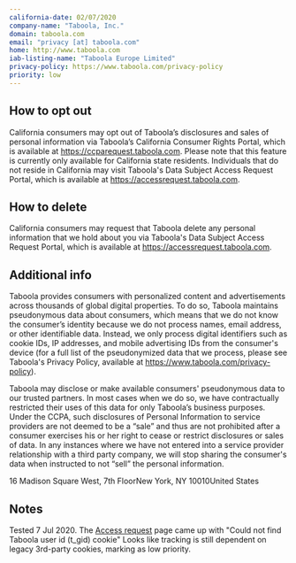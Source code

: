 ```yaml
---
california-date: 02/07/2020
company-name: "Taboola, Inc."
domain: taboola.com
email: "privacy [at] taboola.com"
home: http://www.taboola.com
iab-listing-name: "Taboola Europe Limited"
privacy-policy: https://www.taboola.com/privacy-policy
priority: low
---
```

## How to opt out


California consumers may opt out of Taboola’s disclosures and sales of personal information via Taboola’s California Consumer Rights Portal, which is available at https://ccparequest.taboola.com. Please note that this feature is currently only available for California state residents. Individuals that do not reside in California may visit Taboola's Data Subject Access Request Portal, which is available at https://accessrequest.taboola.com.

## How to delete


California consumers may request that Taboola delete any personal information that we hold about you via Taboola's Data Subject Access Request Portal, which is available at https://accessrequest.taboola.com.

## Additional info


Taboola provides consumers with personalized content and advertisements across thousands of global digital properties. To do so, Taboola maintains pseudonymous data about consumers, which means that we do not know the consumer’s identity because we do not process names, email address, or other identifiable data. Instead, we only process digital identifiers such as cookie IDs, IP addresses, and mobile advertising IDs from the consumer's device (for a full list of the pseudonymized data that we process, please see Taboola's Privacy Policy, available at https://www.taboola.com/privacy-policy). 

Taboola may disclose or make available consumers' pseudonymous data to our trusted partners. In most cases when we do so, we have contractually restricted their uses of this data for only Taboola’s business purposes. Under the CCPA, such disclosures of Personal Information to service providers are not deemed to be a “sale” and thus are not prohibited after a consumer exercises his or her right to cease or restrict disclosures or sales of data. In any instances where we have not entered into a service provider relationship with a third party company, we will stop sharing the consumer's data when instructed to not “sell” the personal information.

16 Madison Square West, 7th FloorNew York, NY 10010United States


## Notes

Tested 7 Jul 2020. The [Access
request](https://accessrequest.taboola.com/access/)
page came up with "Could not find Taboola user
id (t_gid) cookie"  Looks like tracking is still
dependent on legacy 3rd-party cookies, marking as
low priority.






